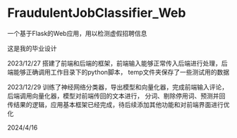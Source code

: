 # FraudulentJobClassifier_Web
一个基于Flask的Web应用，用以检测虚假招聘信息

这是我的毕业设计

2023/12/27
搭建了前端和后端的框架，前端输入能够正常传入后端进行处理，后端能够正确调用工作目录下的python脚本，
temp文件夹保存了一些测试用的数据

2023/12/29
训练了神经网络分类器，导出模型和向量化器，完成前端输入评论，后端调用向量化器，模型对前端传回的文本进行，
分词、剔除停用词、预测并回传结果的逻辑，应用基本框架已经完成，待后续添加其他功能和对前端界面进行优化

2024/4/16
